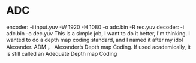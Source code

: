 # ADC
encoder: -i input.yuv -W 1920 -H 1080  -o adc.bin -R rec.yuv
decoder: -i adc.bin -o dec.yuv
This is a simple job, I want to do it better, I'm thinking.
I wanted to do a depth map coding standard, and I named it after my idol Alexander.  ADM ， Alexander’s Depth map Coding. If used academically, it is still called an Adequate Depth map Coding
